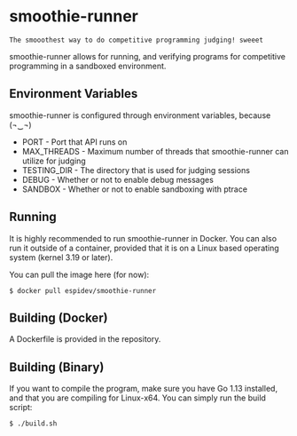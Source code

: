 # smoothie-runner
`
The smooothest way to do competitive programming judging! sweeet
`

smoothie-runner allows for running, and verifying programs for competitive programming in a sandboxed environment.

## Environment Variables
smoothie-runner is configured through environment variables, because (¬‿¬)
* PORT - Port that API runs on
* MAX_THREADS - Maximum number of threads that smoothie-runner can utilize for judging
* TESTING_DIR - The directory that is used for judging sessions
* DEBUG - Whether or not to enable debug messages
* SANDBOX - Whether or not to enable sandboxing with ptrace

## Running
It is highly recommended to run smoothie-runner in Docker. You can also run it outside of a container, provided that it is on a Linux based operating system (kernel 3.19 or later).

You can pull the image here (for now):
```
$ docker pull espidev/smoothie-runner
```

## Building (Docker)
A Dockerfile is provided in the repository.

## Building (Binary)
If you want to compile the program, make sure you have Go 1.13 installed, and that you are compiling for Linux-x64. You can simply run the build script:
```
$ ./build.sh
```
 